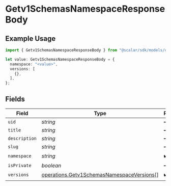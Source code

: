 # Getv1SchemasNamespaceResponseBody

## Example Usage

```typescript
import { Getv1SchemasNamespaceResponseBody } from "@scalar/sdk/models/operations";

let value: Getv1SchemasNamespaceResponseBody = {
  namespace: "<value>",
  versions: [
    {},
  ],
};
```

## Fields

| Field                                                                                                  | Type                                                                                                   | Required                                                                                               | Description                                                                                            |
| ------------------------------------------------------------------------------------------------------ | ------------------------------------------------------------------------------------------------------ | ------------------------------------------------------------------------------------------------------ | ------------------------------------------------------------------------------------------------------ |
| `uid`                                                                                                  | *string*                                                                                               | :heavy_minus_sign:                                                                                     | N/A                                                                                                    |
| `title`                                                                                                | *string*                                                                                               | :heavy_minus_sign:                                                                                     | N/A                                                                                                    |
| `description`                                                                                          | *string*                                                                                               | :heavy_minus_sign:                                                                                     | N/A                                                                                                    |
| `slug`                                                                                                 | *string*                                                                                               | :heavy_minus_sign:                                                                                     | N/A                                                                                                    |
| `namespace`                                                                                            | *string*                                                                                               | :heavy_check_mark:                                                                                     | N/A                                                                                                    |
| `isPrivate`                                                                                            | *boolean*                                                                                              | :heavy_minus_sign:                                                                                     | N/A                                                                                                    |
| `versions`                                                                                             | [operations.Getv1SchemasNamespaceVersions](../../models/operations/getv1schemasnamespaceversions.md)[] | :heavy_check_mark:                                                                                     | N/A                                                                                                    |